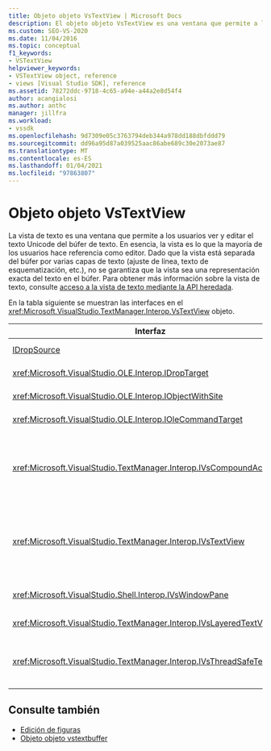 ```yaml
---
title: Objeto objeto VsTextView | Microsoft Docs
description: El objeto objeto VsTextView es una ventana que permite a los usuarios ver y editar el texto Unicode del búfer de texto.
ms.custom: SEO-VS-2020
ms.date: 11/04/2016
ms.topic: conceptual
f1_keywords:
- VSTextView
helpviewer_keywords:
- VSTextView object, reference
- views [Visual Studio SDK], reference
ms.assetid: 78272ddc-9718-4c65-a94e-a44a2e8d54f4
author: acangialosi
ms.author: anthc
manager: jillfra
ms.workload:
- vssdk
ms.openlocfilehash: 9d7309e05c3763794deb344a978dd188dbfddd79
ms.sourcegitcommit: dd96a95d87a039525aac86abe689c30e2073ae87
ms.translationtype: MT
ms.contentlocale: es-ES
ms.lasthandoff: 01/04/2021
ms.locfileid: "97863807"
---
```

# <a name="vstextview-object"></a>Objeto objeto VsTextView

La vista de texto es una ventana que permite a los usuarios ver y editar el texto Unicode del búfer de texto. En esencia, la vista es lo que la mayoría de los usuarios hace referencia como editor. Dado que la vista está separada del búfer por varias capas de texto (ajuste de línea, texto de esquematización, etc.), no se garantiza que la vista sea una representación exacta del texto en el búfer. Para obtener más información sobre la vista de texto, consulte [acceso a la vista de texto mediante la API heredada](/previous-versions/visualstudio/visual-studio-2015/extensibility/accessing-thetext-view-by-using-the-legacy-api?preserve-view=true&view=vs-2015).

En la tabla siguiente se muestran las interfaces en el <xref:Microsoft.VisualStudio.TextManager.Interop.VsTextView> objeto.

|Interfaz|Descripción|
|---------------|-----------------|
|[IDropSource](/windows/desktop/api/oleidl/nn-oleidl-idropsource)|Interfaz OLE estándar.|
|<xref:Microsoft.VisualStudio.OLE.Interop.IDropTarget>|Interfaz OLE estándar.|
|<xref:Microsoft.VisualStudio.OLE.Interop.IObjectWithSite>|Interfaz OLE estándar.|
|<xref:Microsoft.VisualStudio.OLE.Interop.IOleCommandTarget>|Interfaz OLE estándar.|
|<xref:Microsoft.VisualStudio.TextManager.Interop.IVsCompoundAction>|Habilita la creación de acciones compuestas (es decir, acciones agrupadas en una sola unidad de deshacer/rehacer).|
|<xref:Microsoft.VisualStudio.TextManager.Interop.IVsTextView>|Proporciona los métodos básicos para administrar y tener acceso a la vista. `IVsTextView` no es seguro para subprocesos.|
|<xref:Microsoft.VisualStudio.Shell.Interop.IVsWindowPane>|Crea y administra un panel de ventana.|
|<xref:Microsoft.VisualStudio.TextManager.Interop.IVsLayeredTextView>|Interactúa con capas de texto.|
|<xref:Microsoft.VisualStudio.TextManager.Interop.IVsThreadSafeTextView>|Realiza operaciones en la vista desde un subproceso diferente.|

## <a name="see-also"></a>Consulte también

- [Edición de figuras](https://www.microsoft.com/download/details.aspx?id=55984)
- [Objeto objeto vstextbuffer](../extensibility/vstextbuffer-object.md)